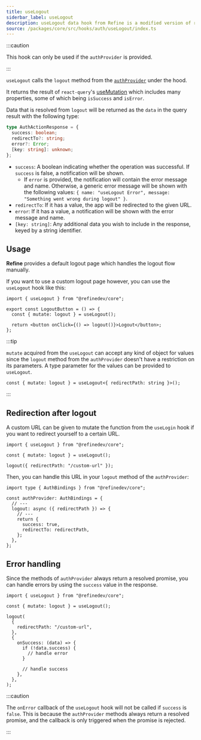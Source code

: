 ```yaml
---
title: useLogout
siderbar_label: useLogout
description: useLogout data hook from Refine is a modified version of react-query's useMutation for unauthentication.
source: /packages/core/src/hooks/auth/useLogout/index.ts
---
```


:::caution

This hook can only be used if the `authProvider` is provided.

:::

`useLogout` calls the `logout` method from the [`authProvider`](/docs/core/providers/auth-provider) under the hood.

It returns the result of `react-query`'s [useMutation](https://react-query.tanstack.com/reference/useMutation) which includes many properties, some of which being `isSuccess` and `isError`.

Data that is resolved from `logout` will be returned as the `data` in the query result with the following type:

```ts
type AuthActionResponse = {
  success: boolean;
  redirectTo?: string;
  error?: Error;
  [key: string]: unknown;
};
```

- `success`: A boolean indicating whether the operation was successful. If `success` is false, a notification will be shown.
  - If `error` is provided, the notification will contain the error message and name. Otherwise, a generic error message will be shown with the following values: `{ name: "useLogout Error", message: "Something went wrong during logout" }`.
- `redirectTo`: If it has a value, the app will be redirected to the given URL.
- `error`: If it has a value, a notification will be shown with the error message and name.
- `[key: string]`: Any additional data you wish to include in the response, keyed by a string identifier.

## Usage

**Refine** provides a default logout page which handles the logout flow manually.

If you want to use a custom logout page however, you can use the `useLogout` hook like this:

```tsx title="components/customLogoutButton"
import { useLogout } from "@refinedev/core";

export const LogoutButton = () => {
  const { mutate: logout } = useLogout();

  return <button onClick={() => logout()}>Logout</button>;
};
```

:::tip

`mutate` acquired from the `useLogout` can accept any kind of object for values since the `logout` method from the `authProvider` doesn't have a restriction on its parameters.
A type parameter for the values can be provided to `useLogout`.

```tsx
const { mutate: logout } = useLogout<{ redirectPath: string }>();
```

:::

## Redirection after logout

A custom URL can be given to mutate the function from the `useLogin` hook if you want to redirect yourself to a certain URL.

```tsx
import { useLogout } from "@refinedev/core";

const { mutate: logout } = useLogout();

logout({ redirectPath: "/custom-url" });
```

Then, you can handle this URL in your `logout` method of the `authProvider`:

```tsx
import type { AuthBindings } from "@refinedev/core";

const authProvider: AuthBindings = {
  // ---
  logout: async ({ redirectPath }) => {
    // ---
    return {
      success: true,
      redirectTo: redirectPath,
    };
  },
};
```

## Error handling

Since the methods of `authProvider` always return a resolved promise, you can handle errors by using the `success` value in the response.

```tsx
import { useLogout } from "@refinedev/core";

const { mutate: logout } = useLogout();

logout(
  {
    redirectPath: "/custom-url",
  },
  {
    onSuccess: (data) => {
      if (!data.success) {
        // handle error
      }

      // handle success
    },
  },
);
```

:::caution

The `onError` callback of the `useLogout` hook will not be called if `success` is `false`. This is because the `authProvider` methods always return a resolved promise, and the callback is only triggered when the promise is rejected.

:::
